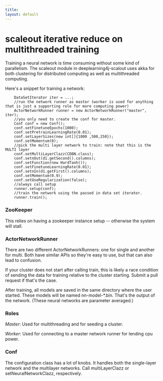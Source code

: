 ```yaml
---
title: 
layout: default
---
```



# scaleout iterative reduce on multithreaded training

Training a neural network is time consuming without some kind of parallelism. The scaleout module in deeplearning4j-scalout uses akka for both clustering for distributed computing as well as multithreaded computing.

Here's a snippet for training a network:




        DataSetIterator iter = ...;
		//run the network runner as master (worker is used for anything that is just a supporting role for more computing power)
		ActorNetworkRunner runner = new ActorNetworkRunner("master", iter);
		//you only need to create the conf for master.
		Conf conf = new Conf();
		conf.setFinetuneEpochs(1000);
		conf.setPretrainLearningRate(0.01);
		conf.setLayerSizes(new int[]{1000 ,500,250});
		conf.setMomentum(0);
		//pick the multi layer network to train: note that this is the MULTI layer
		conf.setMultiLayerClazz(CDBN.class);
		conf.setnOut(d1.getSecond().columns);
		conf.setFunction(new HardTanh());
		conf.setFinetuneLearningRate(0.01);
		conf.setnIn(d1.getFirst().columns);
		conf.setMomentum(0.9);
		conf.setUseRegularization(false);
		//always call setup
		runner.setup(conf);
		//train the network using the passed in data set iterator.
		runner.train();




### ZooKeeper

This relies on having a zookeeper instance setup -- otherwise the system will stall.

### ActorNetworkRunner

There are two different ActorNetworkRunners: one for single and another for multi. Both have similar APIs so they're easy to use, but that can also lead to confusion.

If your cluster does not start after calling train, this is likely a race condition of sending the data for training relative to the cluster starting. Submit a pull request if that's the case.

After training, all models are saved in the same directory where the user started. These models will be named nn-model-*.bin. That's the output of the network. (These neural networks are parameter averaged.)

### Roles

*Master*: Used for multithreading and for seeding a cluster.

*Worker*: Used for connecting to a master network runner for lending cpu power.


### Conf

The configuration class has a lot of knobs. It handles both the single-layer network and the multilayer networks. Call multiLayerClazz or setNeuralNetworkClazz, respectively. 


